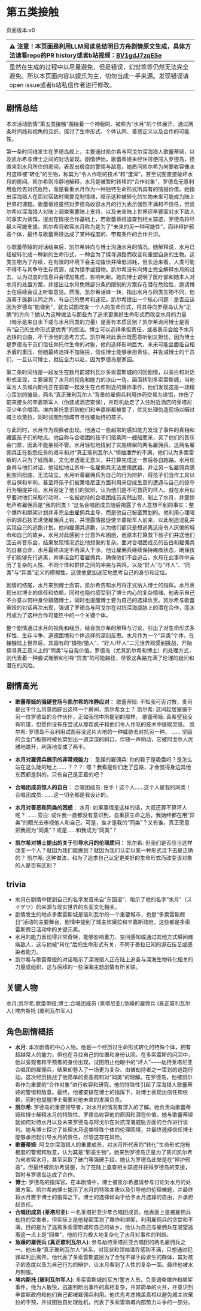 # 第五类接触
页面版本:v0
 

| :warning: 注意！本页面是利用LLM阅读总结明日方舟剧情原文生成，具体方法请看repo的PR history或者b站视频：[BV1gdJ7zqESe](https://www.bilibili.com/video/BV1gdJ7zqESe/)         |
|:----------------------------|
| 虽然在生成的过程中以尽量避免，但是错误，幻觉等等仍然无法完全避免。所以本页面内容以娱乐为主，切勿当成一手来源。发现错误请open issue或者b站私信作者进行修改。|



## 剧情总结
本次活动剧情“第五类接触”围绕着一个神秘的、被称为“水月”的个体展开，通过两条时间线和视角的交织，探讨了生命形式、个体认同、善恶定义以及合作的可能性。

第一条时间线发生在罗德岛舰上，主要通过凯尔希与阿戈尔深海猎人歌蕾蒂娅，以及凯尔希与博士之间的对话呈现。剧情伊始，歌蕾蒂娅未经许可便闯入罗德岛，径直来到水月所住的房间，表现出极度的警惕与敌意。她质问凯尔希为何要收容像水月这样被“转化”的生物，称其为“令人作呕的技术”和“渣滓”，甚至试图直接破坏水月的房间。凯尔希则冷静地解释，水月是被暂时转移的“合作对象”，罗德岛无意利用危险去对抗危险，而是看重水月作为一种独特生命形式所具有的情报价值。她指出深海猎人在面对宿敌时需要克制情绪，暗示这种被转化的生物未来可能成为陆上世界的课题。歌蕾蒂娅虽然对罗德岛收容水月的行为表示强烈不满和不信任，但凯尔希以深海猎人对陆上调查需要陆上支持，以及未来陆上世界迟早要面对水下敌人的事实为诱饵，提出在情报合作基础上，若歌蕾蒂娅追查到相关踪迹，罗德岛将尽最大可能支援。凯尔希将收容水月称为是为了“未来的另一种可能性”，而非袒护邪恶个体，最终与歌蕾蒂娅达成了某种程度的、带有条件的合作共识。

与歌蕾蒂娅的对话结束后，凯尔希转向与博士沟通水月的情况。她解释说，水月已经被转化成一种新的生命形式，一种会为了探寻道路而改变和重塑自身的生物。这类生物为了存续，在有限的环境下会主动蛰伏并降低消耗，但长远来看，人类可能不得不与其争夺生存资源，成为猎手或猎物。凯尔希没有向博士完全解释水月的过去，认为过度的信息只会增加焦虑，影响判断。她向博士说明了医疗部和她本人对水月的处置方案，并提出让水月免除部分条约限制的方案存在潜在危险性，邀请博士在后续会议上听取意见。然而，凯尔希话锋一转，指出水月与同类生物不同，他游离于族群认同之外，有自己的思考和迷茫。凯尔希提出一个核心问题：是否应该因为罗德岛“能做到”，就去试图改变一个人的生命形式，将其导向罗德岛认为“正确”的方向？她认为这种做法与那些为了追求更美好生命形式而改变水月的力量（暗示是来自水下或与水月同类的力量）是否有本质区别？凯尔希询问博士是否有“自己的生命形式更优秀”的想法。博士可以选择承担责任，或者表示会给予水月选择的自由，不干涉他的思考方式。凯尔希对此表示既愿意听到又担忧，因为博士是罗德岛干员们信任并托付生命的对象，他的选择影响巨大，未来可能会面临自相矛盾的重压，但她最终选择不加阻拦，信任博士能够承担责任，并告诫博士的干员们，一旦认可博士，就应全力以赴，因为罗德岛是家园。

第二条时间线是一段发生在数月前玻利瓦尔多索雷斯城的闪回剧情，以旁白和对话形式呈现，主要展现了水月的视角和能力的冰山一角。画面转到多索雷斯城，当地军方人员埃内斯托正在调查一起发生在仓库附近的爆炸事件。他们发现这是一场精心策划的骗局，两名“真正玻利瓦尔人”背景的雇佣兵利用炸药交易为诱饵，炸伤了前来接头的辛嘉斯军人（伪装成酒店安保），并趁机劫走了入住附近酒店的莱塔尼亚少年合唱团。埃内斯托意识到他们和辛嘉斯都被耍了，优先处理伪造现场以瞒过城主坎黛拉，同时试图封锁城市寻找被劫持的孩子。

与此同时，水月作为观察者出现。他通过一些超常的感知能力发现了事件的真相和藏匿孩子们的地点。他自称与合唱团的孩子们搭乘同一艘船而来，买了他们的音乐会门票，因此不能坐视不管。水月轻松地找到了实施绑架的两名雇佣兵。这两名雇佣兵正在抱怨任务的艰辛和对“真正玻利瓦尔人”领袖潘乔的不满，他们认为多索雷斯的人只为了钱而来，文化渗透毫无意义，并打算完成这一票后各自跑路。水月现身并与他们对话，他轻松地让其中一名雇佣兵无法使用武器，并让另一名雇佣兵感到空间扭曲，无法站立。水月听着雇佣兵为自己的行为辩护，将孩子们当作工具以求自保和牟利，甚至将孩子们被莱塔尼亚方面利用来促成生意的遭遇与自己的掠夺行为相提并论。水月否定了他们的狡辩，认为他们是不可救药的坏人。就在水月似乎要对他们采取行动时，一名被劫持的合唱团成员突然出现，制止了水月，并震惊地声称雇佣兵是“我的同类！”这名合唱团成员随后揭露了令人意想不到的事实：整个爆炸和绑架计划并非完全由雇佣兵主导，而是他自己秘密策划的。他利用心理暗示的源石技艺诱使雇佣兵上钩，并泄露情报促使辛嘉斯军人前来，以此制造混乱并实现自己的逃跑计划。他向雇佣兵道歉，认为他们都只是想逃离这座令人厌倦的城市和自己的故乡。水月对此感到十分意外和困惑，他原本打算救下孩子们并送他们回去听音乐会，结果发现情况远比他想象的复杂。面对合唱团成员的告白和雇佣兵的自暴自弃，水月最终决定不再深入干涉。他让雇佣兵继续保持瘫痪状态，确保孩子们能够先行逃离，并承诺会盯着雇佣兵，确保他们不会追击。水月在此事件中亲历了复杂的人性、不同个体和群体之间的冲突与共鸣，以及“好人”与“坏人”、“同类”与“异类”定义的模糊性，这使他更加迷茫地思考自己的身份和定位。

剧情的结尾，水月来到博士面前，凯尔希告知水月将正式纳入博士的指挥。水月表现出对博士的信任和依赖，同时也隐约感受到了博士内心的复杂情绪。他表示自己不介意以何种身份跟随博士，同时也提醒博士要为自己的选择负责。凯尔希与歌蕾蒂娅的对话再次出现，强调了罗德岛与阿戈尔在对抗深海威胁上的潜在合作，而水月成为了这种合作可能性中的一个关键个体。

整个剧情通过水月的视角和经历，结合凯尔希的解释与讨论，引出了对生命形式多样性、生存斗争、道德困境和个体选择的深刻反思。水月作为一个“异类”个体，在接触陆上世界后，其固有的“猎物/猎人”、“好人/坏人”二元世界观受到挑战，开始探寻真正意义上的“同类”与自我价值。罗德岛（尤其凯尔希和博士）的处理方式，则代表着一种尝试理解和引导“异类”的可能路径，尽管这条路充满了伦理的疑问和潜在的风险。
## 剧情高光
*   **歌蕾蒂娅的强硬登场与凯尔希的冷静应对**：
    歌蕾蒂娅: 不知我可否讨教，贵司是出于什么用意而辟出这样一个房间，凯尔希女士？
    凯尔希: 这间起居室属于另一位罗德岛的合作伙伴，正如我信中所提到的那样。
    歌蕾蒂娅: 真希望我没有听错，但愿你没有在尝试从那帮疯子和他们令人作呕的技术中提取灵感。
    凯尔希: 罗德岛不会利用试图吞没这片大地的一种威胁去对抗另一种。
    ......
    坚固的合金门板顿时被长槊划出一道深深的斜口，伴随一声响动，它被阿戈尔人优雅地蹬开，利落地变成了两半。

*   **水月对雇佣兵展示的非常规能力**：
    急躁的雇佣兵: 你的鞋子是吸盘吗？是怎么站在这么陡的地上......
    ？？？: 嗯？我看是你们走了歪路，才会觉得身边其他东西都是斜的，只有自己是正着的吧？

*   **合唱团成员惊人的自白**：
    合唱团成员: 住手！这个人......这个人是我的同类！
    合唱团成员: ......这一切全都是我设计的。

*   **水月对善恶和同类的困惑**：
    水月: 如果事情是这样的话，大叔还算不算坏人呢？
    ......
    旁白: 或许我一直都没有意识到，自重获生命之后，我始终都在用“异类”的眼光去审视他人和自己。可是，谁才是我的“同类”？又有谁，真正愿意把我视为“同类”？或是......和我成为“同类”？

*   **凯尔希对博士提出的关于引导水月的伦理质问**：
    凯尔希: 但我们是否应当这样改变一个人？就因为我们能做到？就因为我们认定以某一种形式活下去是正确的？
    凯尔希: 这种做法，和为了追求自己认定更美好的生命形式而改变该对象的人是否有区别？
## trivia
*   水月在剧情中提到自己的名字发音来自“东国语”，暗示了他的名字“水月”（スイゲツ）的来源与现实世界的东亚文化相关。
*   剧情发生的地点多索雷斯城是玻利瓦尔的一个重要城市，也是“多索雷斯假日”活动的主要舞台，剧情中提到了城主坎黛拉和辛嘉斯政府，这些都是多索雷斯假日活动中的关键元素。
*   水月的能力表现得非常奇特，能够影响重力、空间感知或通过其他方式瞬间瘫痪敌人，这与他被“转化”后的生命形式有关，不同于泰拉已知的源石技艺或感染者能力。
*   凯尔希与歌蕾蒂娅的对话暗示了深海猎人正在陆上追查与深海生物转化相关的力量或组织，这与后续的一些深海主题剧情有所关联。
## 关键人物
水月;凯尔希;歌蕾蒂娅;博士;合唱团成员 (莱塔尼亚);急躁的雇佣兵 (真正玻利瓦尔人);埃内斯托 (玻利瓦尔军人)
## 角色剧情概括
-   **水月**: 本次剧情的中心人物。他是一个经历过生命形式转化的特殊个体，拥有超越常人的能力，但也在寻找自己的位置和身份认同。在多索雷斯的闪回中，他以旁观者和干预者的身份出现，试图阻止他眼中的“坏人”——劫持莱塔尼亚合唱团的雇佣兵，结果却卷入了一场更为复杂、由被劫持者之一策划的逃跑行动。这次经历挑战了他简单的善恶观和对“同类”的理解。在罗德岛，他被凯尔希作为重要的“合作对象”进行收容和研究，他的特殊性引起了深海猎人歌蕾蒂娅的警惕和敌意。最终，他被安排在博士的指挥下，对博士表现出信任和依赖，同时也提醒博士需要对他未来的发展负责。
-   **凯尔希**: 罗德岛的重要领导者，对水月的情况有深入的了解。她负责向歌蕾蒂娅和博士解释水月的特殊性、罗德岛收容他的原因和潜在价值。她与歌蕾蒂娅就如何对待水月以及未来罗德岛与阿戈尔在对抗深海威胁方面的合作进行谈判。她与博士探讨了处理水月这类特殊个体的伦理困境，并最终选择信任博士能够承担起引导水月的责任，尽管这存在风险。
-   **歌蕾蒂娅**: 阿戈尔深海猎人的重要成员，对水月所代表的“转化”生命形式抱有极度的警惕和敌意，认为其是“邪恶生物”。她来到罗德岛正是为了质问凯尔希为何收容水月，甚至采取了破门等强硬手段。她认为罗德岛此举是在“袒护邪恶”，但最终被凯尔希说服，为了在陆上追查相关踪迹并获得罗德岛的支援，暂时与罗德岛达成了合作。
-   **博士**: 罗德岛的指挥官。在本剧情中，博士被凯尔希邀请参与讨论对水月的处置方案。凯尔希向博士揭示了水月的特殊本质以及引导他的伦理难题，并最终将水月置于博士的指挥之下。博士的选择倾向于给予水月选择的自由，并承担起责任。
-   **合唱团成员 (莱塔尼亚)**: 一名莱塔尼亚少年合唱团成员。他表面上是被雇佣兵劫持的受害者，但实际上是他秘密策划了爆炸和绑架，利用雇佣兵的贪婪和不满，目的是为了逃离多索雷斯城和自己的故乡。他认为自己与雇佣兵在渴望逃离这一点上是“同类”，他的行为极大地复杂化了水月对事件的判断。
-   **急躁的雇佣兵 (真正玻利瓦尔人)**: 参与劫持莱塔尼亚合唱团的两名雇佣兵之一。他出身“真正玻利瓦尔人”派系，对现状和领袖潘乔感到不满，只想通过犯罪牟利后离开。他代表了多索雷斯底层为了金钱不择手段求生的群体，其对孩子的态度以及为自己行为的辩护，让水月看到了人性的复杂一面。最终他被水月制服。
-   **埃内斯托 (玻利瓦尔军人)**: 多索雷斯城的军方/警方人员，负责调查爆炸和绑架事件。他为人敏锐，迅速判断出事件的真相复杂，并非简单的火并，并意识到辛嘉斯政府和他们自己都被雇佣兵利用。他优先考虑掩盖真相以避免城主坎黛拉的干预，并试图独自处理危机，代表了多索雷斯城内部势力斗争的一部分。